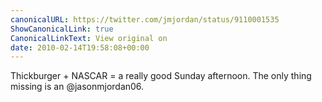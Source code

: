 ```yaml
---
canonicalURL: https://twitter.com/jmjordan/status/9110001535
ShowCanonicalLink: true
CanonicalLinkText: View original on
date: 2010-02-14T19:58:08+00:00
---
```

Thickburger + NASCAR = a really good Sunday afternoon. The only thing missing is an @jasonmjordan06.